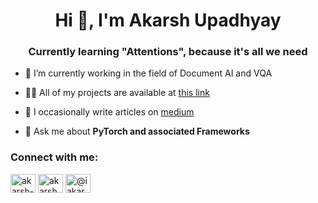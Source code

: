 <h1 align="center">Hi 👋, I'm Akarsh Upadhyay</h1>
<h3 align="center">Currently learning "Attentions", because it's all we need
</h3>

- 🔭 I’m currently working in the field of Document AI and VQA

- 👨‍💻 All of my projects are available at [this link](https://github.com/uakarsh)

- 📝 I occasionally write articles on [medium](https://iakarshu.medium.com/)

- 💬 Ask me about **PyTorch and associated Frameworks**

<h3 align="left">Connect with me:</h3>
<p align="left">
<a href="https://linkedin.com/in/akarsh-upadhyay" target="blank"><img align="center" src="https://raw.githubusercontent.com/rahuldkjain/github-profile-readme-generator/master/src/images/icons/Social/linked-in-alt.svg" alt="akarsh-upadhyay" height="30" width="40" /></a>
<a href="https://kaggle.com/akarshu121" target="blank"><img align="center" src="https://raw.githubusercontent.com/rahuldkjain/github-profile-readme-generator/master/src/images/icons/Social/kaggle.svg" alt="akarshu121" height="30" width="40" /></a>
<a href="https://medium.com/@iakarshu" target="blank"><img align="center" src="https://raw.githubusercontent.com/rahuldkjain/github-profile-readme-generator/master/src/images/icons/Social/medium.svg" alt="@iakarshu" height="30" width="40" /></a>
</p>

